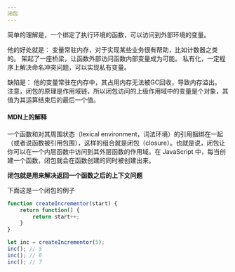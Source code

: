 ```yaml
---
闭包
---
```


简单的理解是，一个绑定了执行环境的函数，可以访问到外部环境的变量。

他的好处就是：
变量常驻内存，对于实现某些业务很有帮助，比如计数器之类的。
架起了一座桥梁，让函数外部访问函数内部变量成为可能。
私有化，一定程序上解决命名冲突问题，可以实现私有变量。

缺陷是：
他的变量常驻在内存中，其占用内存无法被GC回收，导致内存溢出。 
注意，闭包的原理是作用域链，所以闭包访问的上级作用域中的变量是个对象，其值为其运算结束后的最后一个值。


#### MDN上的解释
一个函数和对其周围状态（lexical environment，词法环境）的引用捆绑在一起（或者说函数被引用包围），这样的组合就是闭包（closure）。也就是说，闭包让你可以在一个内层函数中访问到其外层函数的作用域。在 JavaScript 中，每当创建一个函数，闭包就会在函数创建的同时被创建出来。


**闭包就是用来解决返回一个函数之后的上下文问题**

下面这是一个闭包的例子
```js
function createIncrementor(start) {
    return function() {
        return start++;
    }
}

let inc = createIncrementor(5);
inc(); // 5
inc(); // 6
inc(); // 7
```